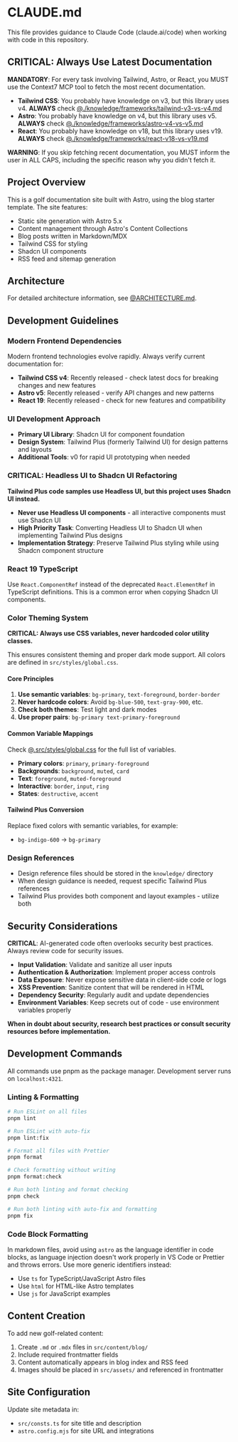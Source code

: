 # CLAUDE.md

This file provides guidance to Claude Code (claude.ai/code) when working with code in this repository.

## CRITICAL: Always Use Latest Documentation

**MANDATORY**: For every task involving Tailwind, Astro, or React, you MUST use the Context7 MCP tool to fetch the most recent documentation.

- **Tailwind CSS**: You probably have knowledge on v3, but this library uses v4. **ALWAYS** check [@./knowledge/frameworks/tailwind-v3-vs-v4.md](./knowledge/frameworks/tailwind-v3-vs-v4.md)
- **Astro**: You probably have knowledge on v4, but this library uses v5. **ALWAYS** check [@./knowledge/frameworks/astro-v4-vs-v5.md](./knowledge/frameworks/astro-v4-vs-v5.md)
- **React**: You probably have knowledge on v18, but this library uses v19. **ALWAYS** check [@./knowledge/frameworks/react-v18-vs-v19.md](./knowledge/frameworks/react-v18-vs-v19.md)

**WARNING**: If you skip fetching recent documentation, you MUST inform the user in ALL CAPS, including the specific reason why you didn't fetch it.

## Project Overview

This is a golf documentation site built with Astro, using the blog starter template. The site features:

- Static site generation with Astro 5.x
- Content management through Astro's Content Collections
- Blog posts written in Markdown/MDX
- Tailwind CSS for styling
- Shadcn UI components
- RSS feed and sitemap generation

## Architecture

For detailed architecture information, see [@ARCHITECTURE.md](ARCHITECTURE.md).

## Development Guidelines

### Modern Frontend Dependencies

Modern frontend technologies evolve rapidly. Always verify current documentation for:

- **Tailwind CSS v4**: Recently released - check latest docs for breaking changes and new features
- **Astro v5**: Recently released - verify API changes and new patterns
- **React 19**: Recently released - check for new features and compatibility

### UI Development Approach

- **Primary UI Library**: Shadcn UI for component foundation
- **Design System**: Tailwind Plus (formerly Tailwind UI) for design patterns and layouts
- **Additional Tools**: v0 for rapid UI prototyping when needed

### CRITICAL: Headless UI to Shadcn UI Refactoring

**Tailwind Plus code samples use Headless UI, but this project uses Shadcn UI instead.**

- **Never use Headless UI components** - all interactive components must use Shadcn UI
- **High Priority Task**: Converting Headless UI to Shadcn UI when implementing Tailwind Plus designs
- **Implementation Strategy**: Preserve Tailwind Plus styling while using Shadcn component structure

### React 19 TypeScript

Use `React.ComponentRef` instead of the deprecated `React.ElementRef` in TypeScript definitions. This is a common error when copying Shadcn UI components.

### Color Theming System

**CRITICAL: Always use CSS variables, never hardcoded color utility classes.**

This ensures consistent theming and proper dark mode support. All colors are defined in `src/styles/global.css`.

#### Core Principles

1. **Use semantic variables**: `bg-primary`, `text-foreground`, `border-border`
2. **Never hardcode colors**: Avoid `bg-blue-500`, `text-gray-900`, etc.
3. **Check both themes**: Test light and dark modes
4. **Use proper pairs**: `bg-primary text-primary-foreground`

#### Common Variable Mappings

Check [@.src/styles/global.css](./src/styles/global.css) for the full list of variables.

- **Primary colors**: `primary`, `primary-foreground`
- **Backgrounds**: `background`, `muted`, `card`
- **Text**: `foreground`, `muted-foreground`
- **Interactive**: `border`, `input`, `ring`
- **States**: `destructive`, `accent`

#### Tailwind Plus Conversion

Replace fixed colors with semantic variables, for example:

- `bg-indigo-600` → `bg-primary`

### Design References

- Design reference files should be stored in the `knowledge/` directory
- When design guidance is needed, request specific Tailwind Plus references
- Tailwind Plus provides both component and layout examples - utilize both

## Security Considerations

**CRITICAL**: AI-generated code often overlooks security best practices. Always review code for security issues.

- **Input Validation**: Validate and sanitize all user inputs
- **Authentication & Authorization**: Implement proper access controls
- **Data Exposure**: Never expose sensitive data in client-side code or logs
- **XSS Prevention**: Sanitize content that will be rendered in HTML
- **Dependency Security**: Regularly audit and update dependencies
- **Environment Variables**: Keep secrets out of code - use environment variables properly

**When in doubt about security, research best practices or consult security resources before implementation.**

## Development Commands

All commands use pnpm as the package manager. Development server runs on `localhost:4321`.

### Linting & Formatting

```bash
# Run ESLint on all files
pnpm lint

# Run ESLint with auto-fix
pnpm lint:fix

# Format all files with Prettier
pnpm format

# Check formatting without writing
pnpm format:check

# Run both linting and format checking
pnpm check

# Run both linting with auto-fix and formatting
pnpm fix
```

### Code Block Formatting

In markdown files, avoid using `astro` as the language identifier in code blocks, as language injection doesn't work properly in VS Code or Prettier and throws errors. Use more generic identifiers instead:

- Use `ts` for TypeScript/JavaScript Astro files
- Use `html` for HTML-like Astro templates
- Use `js` for JavaScript examples

## Content Creation

To add new golf-related content:

1. Create `.md` or `.mdx` files in `src/content/blog/`
2. Include required frontmatter fields
3. Content automatically appears in blog index and RSS feed
4. Images should be placed in `src/assets/` and referenced in frontmatter

## Site Configuration

Update site metadata in:

- `src/consts.ts` for site title and description
- `astro.config.mjs` for site URL and integrations
